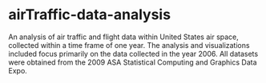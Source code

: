 # airTraffic-data-analysis

An analysis of air traffic and flight data within United States air space, collected within a time frame of one year. The analysis and visualizations included focus primarily on the
data collected in the year 2006. All datasets were obtained from the 2009 ASA Statistical Computing and Graphics Data Expo.    
